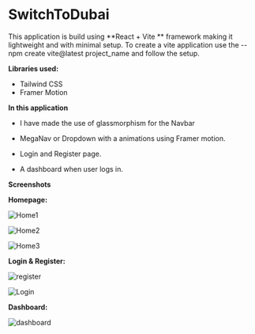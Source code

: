 # SwitchToDubai 
 This application is build using **React + Vite ** framework making it lightweight and with minimal setup.
To create a vite application use the
    --npm create vite@latest project_name 
and follow the setup.

**Libraries used:**
- Tailwind CSS
- Framer Motion

**In this application**
  - I have made the use of glassmorphism for the Navbar
  - MegaNav or Dropdown with a animations using Framer motion.


  - Login and Register page.
  - A dashboard when user logs in.
  
**Screenshots**

**Homepage:**


![Home1](https://github.com/user-attachments/assets/f140f27c-4a6e-43cb-ab43-77ead0d687c6)

![Home2](https://github.com/user-attachments/assets/aaa7e07f-210e-4866-84d2-c80cf67d0e06)

![Home3](https://github.com/user-attachments/assets/96514bd4-8dae-4aa6-a49a-31ee39b0a1c0)

**Login & Register:**

![register](https://github.com/user-attachments/assets/5807e78c-6cac-459e-8add-24a3f75091ac)

![Login](https://github.com/user-attachments/assets/031dbb17-1040-4986-a0d9-6004942af99f)

**Dashboard:**

![dashboard](https://github.com/user-attachments/assets/b1af6551-83ec-4653-863b-9e1094b48f4c)

